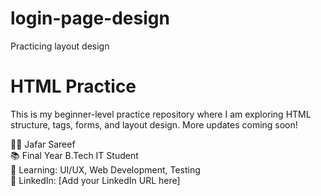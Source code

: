 # login-page-design
Practicing layout design
# HTML Practice

This is my beginner-level practice repository where I am exploring HTML structure, tags, forms, and layout design. More updates coming soon!

👨‍🎓 Jafar Sareef  
📚 Final Year B.Tech IT Student  
🎯 Learning: UI/UX, Web Development, Testing  
🔗 LinkedIn: [Add your LinkedIn URL here]
